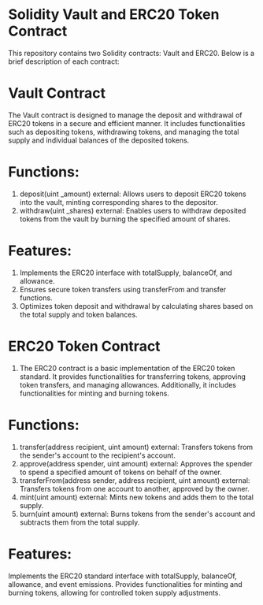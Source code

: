 # Solidity Vault and ERC20 Token Contract
This repository contains two Solidity contracts: Vault and ERC20. Below is a brief description of each contract:

# Vault Contract
The Vault contract is designed to manage the deposit and withdrawal of ERC20 tokens in a secure and efficient manner. It includes functionalities such as depositing tokens, withdrawing tokens, and managing the total supply and individual balances of the deposited tokens.

# Functions:
1. deposit(uint _amount) external: Allows users to deposit ERC20 tokens into the vault, minting corresponding shares to the depositor.
2. withdraw(uint _shares) external: Enables users to withdraw deposited tokens from the vault by burning the specified amount of shares.
# Features:
1. Implements the ERC20 interface with totalSupply, balanceOf, and allowance.
2. Ensures secure token transfers using transferFrom and transfer functions.
3. Optimizes token deposit and withdrawal by calculating shares based on the total supply and token balances.
# ERC20 Token Contract
1. The ERC20 contract is a basic implementation of the ERC20 token standard. It provides functionalities for transferring tokens, approving token transfers, and managing allowances. Additionally, it includes functionalities for minting and burning tokens.

# Functions:
1. transfer(address recipient, uint amount) external: Transfers tokens from the sender's account to the recipient's account.
2. approve(address spender, uint amount) external: Approves the spender to spend a specified amount of tokens on behalf of the owner.
3. transferFrom(address sender, address recipient, uint amount) external: Transfers tokens from one account to another, approved by the owner.
4. mint(uint amount) external: Mints new tokens and adds them to the total supply.
5. burn(uint amount) external: Burns tokens from the sender's account and subtracts them from the total supply.

# Features:
Implements the ERC20 standard interface with totalSupply, balanceOf, allowance, and event emissions.
Provides functionalities for minting and burning tokens, allowing for controlled token supply adjustments.
